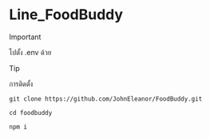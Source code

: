 # Line_FoodBuddy

> [!IMPORTANT]
> ไปตั้ง .env ด้วย


> [!TIP]
> การติดตั้ง
> ```
> git clone https://github.com/JohnEleanor/FoodBuddy.git
> ```



```
cd foodbuddy
```
```
npm i 
```



